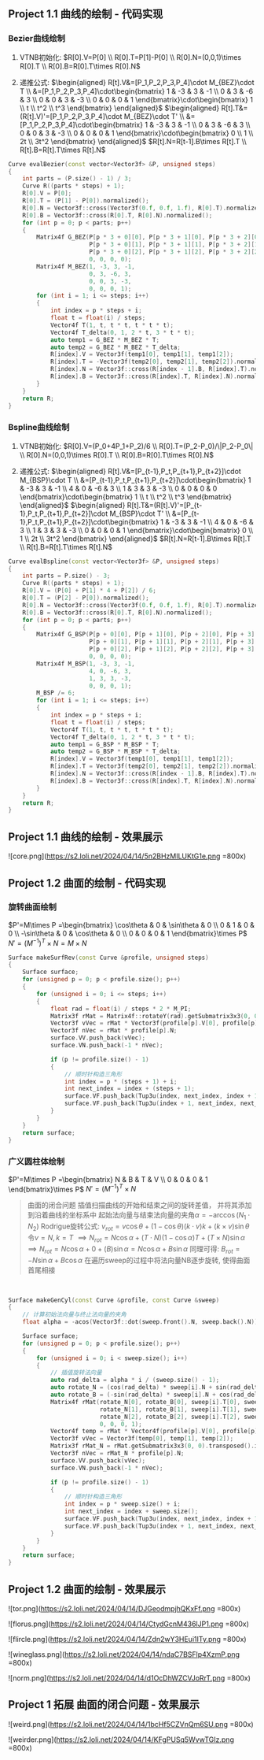 ## Project 1.1 曲线的绘制 - 代码实现


### Bezier曲线绘制
1. VTNB初始化:
$R[0].V=P[0] \\
R[0].T=P[1]-P[0] \\
R[0].N=(0,0,1)\times R[0].T \\
R[0].B=R[0].T\times R[0].N$

1. 递推公式:
$\begin{aligned}
R[t].V&=[P_1,P_2,P_3,P_4]\cdot M_{BEZ}\cdot T \\
&=[P_1,P_2,P_3,P_4]\cdot\begin{bmatrix}
    1 & -3 & 3 & -1 \\
    0 & 3 & -6 & 3 \\
    0 & 0 & 3 & -3 \\
    0 & 0 & 0 & 1
\end{bmatrix}\cdot\begin{bmatrix}
    1 \\
    t \\
    t^2 \\
    t^3
\end{bmatrix}
\end{aligned}$
$\begin{aligned}
R[t].T&=(R[t].V)'=[P_1,P_2,P_3,P_4]\cdot M_{BEZ}\cdot T' \\
&=[P_1,P_2,P_3,P_4]\cdot\begin{bmatrix}
    1 & -3 & 3 & -1 \\
    0 & 3 & -6 & 3 \\
    0 & 0 & 3 & -3 \\
    0 & 0 & 0 & 1
\end{bmatrix}\cdot\begin{bmatrix}
    0 \\
    1 \\
    2t \\
    3t^2
\end{bmatrix}
\end{aligned}$
$R[t].N=R[t-1].B\times R[t].T \\
R[t].B=R[t].T\times R[t].N$

```cpp
Curve evalBezier(const vector<Vector3f> &P, unsigned steps)
{
	int parts = (P.size() - 1) / 3;
	Curve R((parts * steps) + 1);
	R[0].V = P[0];
	R[0].T = (P[1] - P[0]).normalized();
	R[0].N = Vector3f::cross(Vector3f(0.f, 0.f, 1.f), R[0].T).normalized();
	R[0].B = Vector3f::cross(R[0].T, R[0].N).normalized();
	for (int p = 0; p < parts; p++)
	{
		Matrix4f G_BEZ(P[p * 3 + 0][0], P[p * 3 + 1][0], P[p * 3 + 2][0], P[p * 3 + 3][0],
					   P[p * 3 + 0][1], P[p * 3 + 1][1], P[p * 3 + 2][1], P[p * 3 + 3][1],
					   P[p * 3 + 0][2], P[p * 3 + 1][2], P[p * 3 + 2][2], P[p * 3 + 3][2],
					   0, 0, 0, 0);
		Matrix4f M_BEZ(1, -3, 3, -1,
					   0, 3, -6, 3,
					   0, 0, 3, -3,
					   0, 0, 0, 1);
		for (int i = 1; i <= steps; i++)
		{
			int index = p * steps + i;
			float t = float(i) / steps;
			Vector4f T(1, t, t * t, t * t * t);
			Vector4f T_delta(0, 1, 2 * t, 3 * t * t);
			auto temp1 = G_BEZ * M_BEZ * T;
			auto temp2 = G_BEZ * M_BEZ * T_delta;
			R[index].V = Vector3f(temp1[0], temp1[1], temp1[2]);
			R[index].T = -Vector3f(temp2[0], temp2[1], temp2[2]).normalized();
			R[index].N = Vector3f::cross(R[index - 1].B, R[index].T).normalized();
			R[index].B = Vector3f::cross(R[index].T, R[index].N).normalized();
		}
	}
	return R;
}

```

### Bspline曲线绘制
1. VTNB初始化:
$R[0].V=(P_0+4P_1+P_2)/6 \\
R[0].T=(P_2-P_0)/\|P_2-P_0\| \\
R[0].N=(0,0,1)\times R[0].T \\
R[0].B=R[0].T\times R[0].N$

2. 递推公式:
$\begin{aligned}
R[t].V&=[P_{t-1},P_t,P_{t+1},P_{t+2}]\cdot M_{BSP}\cdot T \\
&=[P_{t-1},P_t,P_{t+1},P_{t+2}]\cdot\begin{bmatrix}
    1 & -3 & 3 & -1 \\
    4 & 0 & -6 & 3 \\
    1 & 3 & 3 & -3 \\
    0 & 0 & 0 & 0
\end{bmatrix}\cdot\begin{bmatrix}
    1 \\
    t \\
    t^2 \\
    t^3
\end{bmatrix}
\end{aligned}$
$\begin{aligned}
R[t].T&=(R[t].V)'=[P_{t-1},P_t,P_{t+1},P_{t+2}]\cdot M_{BSP}\cdot T' \\
&=[P_{t-1},P_t,P_{t+1},P_{t+2}]\cdot\begin{bmatrix}
    1 & -3 & 3 & -1 \\
    4 & 0 & -6 & 3 \\
    1 & 3 & 3 & -3 \\
    0 & 0 & 0 & 1
\end{bmatrix}\cdot\begin{bmatrix}
    0 \\
    1 \\
    2t \\
    3t^2
\end{bmatrix}
\end{aligned}$
$R[t].N=R[t-1].B\times R[t].T \\
R[t].B=R[t].T\times R[t].N$

```cpp
Curve evalBspline(const vector<Vector3f> &P, unsigned steps)
{
	int parts = P.size() - 3;
	Curve R((parts * steps) + 1);
	R[0].V = (P[0] + P[1] * 4 + P[2]) / 6;
	R[0].T = (P[2] - P[0]).normalized();
	R[0].N = Vector3f::cross(Vector3f(0.f, 0.f, 1.f), R[0].T).normalized();
	R[0].B = Vector3f::cross(R[0].T, R[0].N).normalized();
	for (int p = 0; p < parts; p++)
	{
		Matrix4f G_BSP(P[p + 0][0], P[p + 1][0], P[p + 2][0], P[p + 3][0],
					   P[p + 0][1], P[p + 1][1], P[p + 2][1], P[p + 3][1],
					   P[p + 0][2], P[p + 1][2], P[p + 2][2], P[p + 3][2],
					   0, 0, 0, 0);
		Matrix4f M_BSP(1, -3, 3, -1,
					   4, 0, -6, 3,
					   1, 3, 3, -3,
					   0, 0, 0, 1);
		M_BSP /= 6;
		for (int i = 1; i <= steps; i++)
		{
			int index = p * steps + i;
			float t = float(i) / steps;
			Vector4f T(1, t, t * t, t * t * t);
			Vector4f T_delta(0, 1, 2 * t, 3 * t * t);
			auto temp1 = G_BSP * M_BSP * T;
			auto temp2 = G_BSP * M_BSP * T_delta;
			R[index].V = Vector3f(temp1[0], temp1[1], temp1[2]);
			R[index].T = Vector3f(temp2[0], temp2[1], temp2[2]).normalized();
			R[index].N = Vector3f::cross(R[index - 1].B, R[index].T).normalized();
			R[index].B = Vector3f::cross(R[index].T, R[index].N).normalized();
		}
	}
	return R;
}
```

## Project 1.1 曲线的绘制 - 效果展示

![core.png](https://s2.loli.net/2024/04/14/5n2BHzMILUKtG1e.png =800x)



## Project 1.2 曲⾯的绘制 - 代码实现

### 旋转曲面绘制

$P'=M\times P
=\begin{bmatrix}
\cos\theta & 0 & \sin\theta & 0 \\
0 & 1 & 0 & 0 \\
-\sin\theta & 0 & \cos\theta & 0 \\
0 & 0 & 0 & 1
\end{bmatrix}\times P$
$N'=(M^{-1})^T\times N=M\times N$

```cpp
Surface makeSurfRev(const Curve &profile, unsigned steps)
{
    Surface surface;
    for (unsigned p = 0; p < profile.size(); p++)
    {
        for (unsigned i = 0; i <= steps; i++)
        {
            float rad = float(i) / steps * 2 * M_PI;
            Matrix3f rMat = Matrix4f::rotateY(rad).getSubmatrix3x3(0, 0);
            Vector3f vVec = rMat * Vector3f(profile[p].V[0], profile[p].V[1], profile[p].V[2]);
            Vector3f nVec = rMat * profile[p].N;
            surface.VV.push_back(vVec);
            surface.VN.push_back(-1 * nVec);

            if (p != profile.size() - 1)
            {
                // 顺时针构造三角形
                int index = p * (steps + 1) + i;
                int next_index = index + (steps + 1);
                surface.VF.push_back(Tup3u(index, next_index, index + 1));
                surface.VF.push_back(Tup3u(index + 1, next_index, next_index + 1));
            }
        }
    }
    return surface;
}
```

### ⼴义圆柱体绘制

$P'=M\times P
=\begin{bmatrix}
N & B & T & V \\
0 & 0 & 0 & 1
\end{bmatrix}\times P$
$N'=(M^{-1})^T\times N$


> 曲⾯的闭合问题
> 插值扫描曲线的开始和结束之间的旋转差值，
> 并将其添加到沿着曲线的坐标系中
> 起始法向量与结束法向量的夹⻆$\alpha=-\arccos(N_1\cdot N_2)$
> Rodrigue旋转公式: $v_{rot}=v\cos\theta+(1-\cos\theta)(k\cdot v)k+(k\times v)\sin\theta$
> 令$v=N, k=T$
> $\implies N_{rot}=N\cos\alpha+(T\cdot N)(1-\cos\alpha)T+(T\times N)\sin\alpha$
> $\implies N_{rot}=N\cos\alpha+0+(B)\sin\alpha=N\cos\alpha+B\sin\alpha$
> 同理可得: $B_{rot}=-N\sin\alpha+B\cos\alpha$
> 在遍历sweep的过程中将法向量NB逐步旋转, 使得曲面首尾相接

<br>

```cpp
Surface makeGenCyl(const Curve &profile, const Curve &sweep)
{
    // 计算初始法向量与终止法向量的夹角
    float alpha = -acos(Vector3f::dot(sweep.front().N, sweep.back().N));

    Surface surface;
    for (unsigned p = 0; p < profile.size(); p++)
    {
        for (unsigned i = 0; i < sweep.size(); i++)
        {
            // 插值旋转法向量
            auto rad_delta = alpha * i / (sweep.size() - 1);
            auto rotate_N = (cos(rad_delta) * sweep[i].N + sin(rad_delta) * sweep[i].B).normalized();
            auto rotate_B = (-sin(rad_delta) * sweep[i].N + cos(rad_delta) * sweep[i].B).normalized();
            Matrix4f rMat(rotate_N[0], rotate_B[0], sweep[i].T[0], sweep[i].V[0],
                          rotate_N[1], rotate_B[1], sweep[i].T[1], sweep[i].V[1],
                          rotate_N[2], rotate_B[2], sweep[i].T[2], sweep[i].V[2],
                          0, 0, 0, 1);
            Vector4f temp = rMat * Vector4f(profile[p].V[0], profile[p].V[1], profile[p].V[2], 1);
            Vector3f vVec = Vector3f(temp[0], temp[1], temp[2]);
            Matrix3f rMat_N = rMat.getSubmatrix3x3(0, 0).transposed().inverse();
            Vector3f nVec = rMat_N * profile[p].N;
            surface.VV.push_back(vVec);
            surface.VN.push_back(-1 * nVec);

            if (p != profile.size() - 1)
            {
                // 顺时针构造三角形
                int index = p * sweep.size() + i;
                int next_index = index + sweep.size();
                surface.VF.push_back(Tup3u(index, next_index, index + 1));
                surface.VF.push_back(Tup3u(index + 1, next_index, next_index + 1));
            }
        }
    }
    return surface;
}
```

## Project 1.2 曲⾯的绘制 - 效果展示

![tor.png](https://s2.loli.net/2024/04/14/DJGeodmpjhQKxFf.png =800x)

![florus.png](https://s2.loli.net/2024/04/14/CtydGcnM436lJP1.png =800x)

![flircle.png](https://s2.loli.net/2024/04/14/Zdn2wY3HEui1ITy.png =800x)

![wineglass.png](https://s2.loli.net/2024/04/14/ndaC7BSFlp4XzmP.png =800x)

![norm.png](https://s2.loli.net/2024/04/14/d1OcDhWZCVJoRrT.png =800x)


## Project 1 拓展 曲⾯的闭合问题 - 效果展示

![weird.png](https://s2.loli.net/2024/04/14/1bcHf5CZVnQm6SU.png =800x)

![weirder.png](https://s2.loli.net/2024/04/14/KFgPUSq5WvwTGIz.png =800x)
